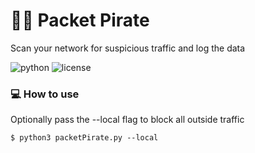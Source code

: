 # :pirate_flag: Packet Pirate

Scan your network for suspicious traffic and log the data

![python](https://img.shields.io/badge/python-3.x-green.svg) ![license](https://img.shields.io/badge/License-GPLv3-brightgreen.svg)

### :computer: How to use

Optionally pass the --local flag to block all outside traffic

`$ python3 packetPirate.py --local`